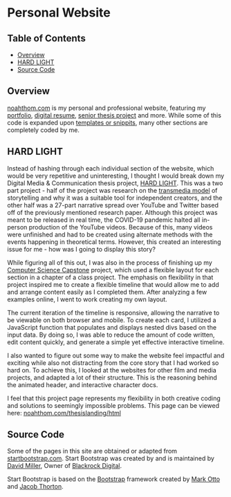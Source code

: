# Personal Website

## Table of Contents
- [Overview](#overview)
- [HARD LIGHT](#hl)
- [Source Code](#src)


<a name = "overview">

## Overview
</a>

[noahthom.com](http://noahthom.com) is my personal and professional website, featuring my [portfolio](http://noahthom.com/#portfolio), [digital resume](http://noahthom.com/resume.html), [senior thesis project](#hl) and more. While some of this code is expanded upon [templates or snippits](#src), many other sections are completely coded by me.


<a name = "hl">

## HARD LIGHT
</a>

Instead of hashing through each individual section of the website, which would be very repetitive and uninteresting, I thought I would break down my Digital Media & Communication thesis project, [HARD LIGHT](http://noahthom.com/thesislanding/html). This was a two part project - half of the project was research on the [transmedia model](https://en.wikipedia.org/wiki/Transmedia_storytelling) of storytelling and why it was a suitable tool for independent creators, and the other half was a 27-part narrative spread over YouTube and Twitter based off of the previously mentioned research paper. Although this project was meant to be released in real time, the COVID-19 pandemic halted all in-person production of the YouTube videos. Because of this, many videos were unfinished and had to be created using alternate methods with the events happening in theoretical terms. However, this created an interesting issue for me - how was I going to display this story?

While figuring all of this out, I was also in the process of finishing up my [Computer Science Capstone](https://github.com/n0ahth0mas/biomechanics-help) project, which used a flexible layout for each section in a chapter of a class project. The emphasis on flexibility in that project inspired me to create a flexible timeline that would allow me to add and arrange content easily as I completed them. After analyzing a few examples online, I went to work creating my own layout.

The current iteration of the timeline is responsive, allowing the narrative to be viewable on both browser and mobile. To create each card, I utilized a JavaScript function that populates and displays nested divs based on the input data. By doing so, I was able to reduce the amount of code written, edit content quickly, and generate a simple yet effective interactive timeline.

I also wanted to figure out some way to make the website feel impactful and exciting while also not distracting from the core story that I had worked so hard on. To achieve this, I looked at the websites for other film and media projects, and adapted a lot of their structure. This is the reasoning behind the animated header, and interactive character docs.

I feel that this project page represents my flexibility in both creative coding and solutions to seemingly impossible problems. This page can be viewed here: [noahthom.com/thesislanding/html](http://noahthom.com/thesislanding/html)



<a name = "src">

## Source Code
</a>

Some of the pages in this site are obtained or adapted from [startbootstrap.com](https://startbootstrap.com). Start Bootstrap was created by and is maintained by [David Miller](http://davidmiller.io/), Owner of [Blackrock Digital](http://blackrockdigital.io/).

Start Bootstrap is based on the [Bootstrap](http://getbootstrap.com/) framework created by [Mark Otto](https://twitter.com/mdo) and [Jacob Thorton](https://twitter.com/fat).
